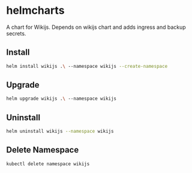 # helmcharts

A chart for Wikijs. Depends on wikijs chart and adds ingress and backup secrets.

## Install

```bash
helm install wikijs .\ --namespace wikijs --create-namespace
```

## Upgrade

```bash
helm upgrade wikijs .\ --namespace wikijs
```

## Uninstall

```bash
helm uninstall wikijs --namespace wikijs
```

## Delete Namespace

```bash
kubectl delete namespace wikijs
```